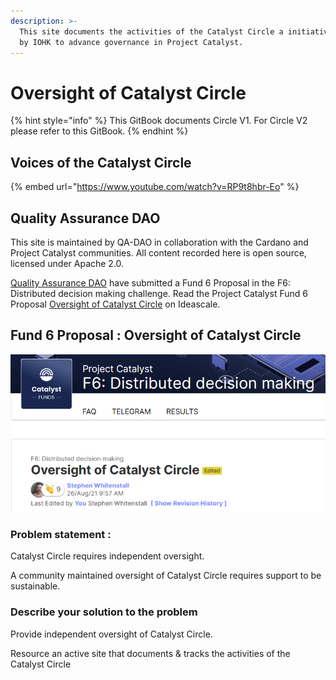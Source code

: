 ```yaml
---
description: >-
  This site documents the activities of the Catalyst Circle a initiative started
  by IOHK to advance governance in Project Catalyst.
---
```


# Oversight of Catalyst Circle

{% hint style="info" %}
This GitBook documents Circle V1. For Circle V2 please refer to this GitBook.
{% endhint %}

## Voices of the Catalyst Circle

{% embed url="https://www.youtube.com/watch?v=RP9t8hbr-Eo" %}

## Quality Assurance DAO

This site is maintained by QA-DAO in collaboration with the Cardano and Project Catalyst communities. All content recorded here is open source, licensed under Apache 2.0.

[Quality Assurance DAO](https://quality-assurance-dao.github.io) have submitted a Fund 6 Proposal in the F6: Distributed decision making challenge. Read the Project Catalyst Fund 6 Proposal [Oversight of Catalyst Circle](https://cardano.ideascale.com/a/dtd/Oversight-of-Catalyst-Circle/370088-48088) on Ideascale.

## Fund 6 Proposal : Oversight of Catalyst Circle

![](.gitbook/assets/2021-10-12.png)

### **Problem statement :**

Catalyst Circle requires independent oversight.

A community maintained oversight of Catalyst Circle requires support to be sustainable.

### **Describe your solution to the problem**

Provide independent oversight of Catalyst Circle.

Resource an active site that documents & tracks the activities of the Catalyst Circle

